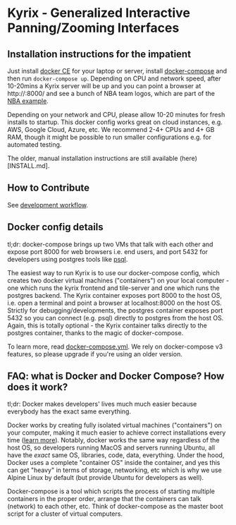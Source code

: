 
# Kyrix - Generalized Interactive Panning/Zooming Interfaces

## Installation instructions for the impatient

Just install [docker CE](https://docs.docker.com/install/) for your laptop or server,
install [docker-compose](https://docs.docker.com/compose/install/) and then run `docker-compose up`.
Depending on CPU and network speed, after 10-20mins a Kyrix server will be up and you can point a
browser at http://<computer>:8000/ and see a bunch of NBA team logos, which are part of the
[NBA example](https://github.com/tracyhenry/Kyrix/tree/master/compiler/examples/nba).

Depending on your network and CPU, please allow 10-20 minutes for fresh installs to startup.
This docker config works great on cloud instances, e.g. AWS, Google Cloud, Azure, etc.
We recommend 2-4+ CPUs and 4+ GB RAM, though it might be possible to run smaller configurations
e.g. for automated testing.

The older, manual installation instructions are still available (here)[INSTALL.md].


## How to Contribute
See [development workflow](https://github.com/tracyhenry/Kyrix/wiki/Development-Workflow).



## Docker config details

tl;dr: docker-compose brings up two VMs that talk with each other and expose port 8000 for
web browsers i.e. end users, and port 5432 for developers using postgres tools like
[psql](https://www.postgresql.org/docs/current/app-psql.html).

The easiest way to run Kyrix is to use our docker-compose config, which creates two docker virtual
machines ("containers") on your local computer - one which runs the kyrix frontend and tile-server
and one which runs the postgres backend.  The Kyrix container exposes port 8000 to the host OS,
i.e. open a terminal and point a browser at localhost:8000 on the host OS. Strictly for
debugging/developments, the postgres container exposes port 5432 so you can connect (e.g. psql)
directly to postgres from the host OS. Again, this is totally optional - the Kyrix container
talks directly to the postgres container, thanks to the magic of docker-compose.

To learn more, read [docker-compose.yml](docker-compose.yml). We rely on docker-compose v3 features,
so please upgrade if you're using an older version.


## FAQ: what is Docker and Docker Compose? How does it work?

tl;dr: Docker makes developers' lives much much easier because everybody has the exact same everything.

Docker works by creating fully isolated virtual machines ("containers") on your computer, making it much
easier to achieve correct installations every time ([learn more](https://opensource.com/resources/what-docker)).
Notably, docker works the same way regardless of the host OS, so developers running MacOS and servers running
Ubuntu, all have the *exact* same OS, libraries, code, data, everything. Under the hood, Docker uses a
complete "container OS" inside the container, and yes this can get "heavy" in terms of storage, networking,
etc which is why we use Alpine Linux by default (but provide Ubuntu for developers as well).

Docker-compose is a tool which scripts the process of starting multiple containers in the proper order,
arrange that the containers can talk (network) to each other, etc. Think of docker-compose as the master
boot script for a cluster of virtual computers.


